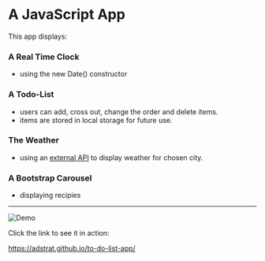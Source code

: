 # A JavaScript App 

This app displays:

### A Real Time Clock
+ using the new Date() constructor

### A Todo-List
+ users can add, cross out, change the order and delete items.
+ items are stored in local storage for future use.

### The Weather 
+ using an [external API](https://developer.accuweather.com/) to display weather for chosen city.

### A Bootstrap Carousel
+ displaying recipies

---

![Demo](assets/multi-app.gif)

Click the link to see it in action:

https://adstrat.github.io/to-do-list-app/
